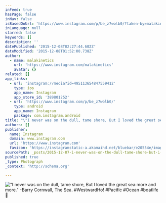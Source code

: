```yaml
---
inFeed: true
hasPage: false
inNav: false
isBasedOnUrl: 'https://www.instagram.com/p/be_z7wolb0/?taken-by=malakinetics'
inLanguage: null
starred: false
keywords: []
description: ''
datePublished: '2015-12-08T02:27:44.602Z'
dateModified: '2015-12-08T01:52:00.738Z'
author:
  - name: malakinetics
    url: 'https://www.instagram.com/malakinetics'
    avatar: {}
related: []
app_links:
  - url: 'instagram://media?id=495113654847559412'
    type: ios
    app_name: Instagram
    app_store_id: '389801252'
  - url: 'https://www.instagram.com/p/be_z7wolb0/'
    type: android
    app_name: Instagram
    package: com.instagram.android
title: "\"I never was on the dull, tame shore, But I loved the great sea more and more.\" -Barry Cornwall, The Sea. #WestwardHo! #Pacific #Ocean #boatlife \uD83C\uDFA3"
authors: []
publisher:
  name: Instagram
  domain: www.instagram.com
  url: 'https://www.instagram.com'
  favicon: 'https://instagramstatic-a.akamaihd.net/bluebar/e20554e/images/ico/favicon.ico'
sourcePath: _posts/2015-12-07-i-never-was-on-the-dull-tame-shore-but-i-loved-the-great.md
published: true
_type: Photograph
_context: 'http://schema.org'

---
```

!["I never was on the dull, tame shore, But I loved the great sea more and more." -Barry Cornwall, The Sea. #WestwardHo! #Pacific #Ocean #boatlife ](https://s3-us-west-2.amazonaws.com/the-grid-img/p/d2de899a7a390e04685a2c8d26176875458968ff.jpg)